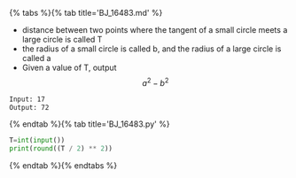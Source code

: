 {% tabs %}{% tab title='BJ_16483.md' %}

* distance between two points where the tangent of a small circle meets a large circle is called T
* the radius of a small circle is called b, and the radius of a large circle is called a
* Given a value of T, output $$ a^2-b^2 $$

```txt
Input: 17
Output: 72
```

{% endtab %}{% tab title='BJ_16483.py' %}

```py
T=int(input())
print(round((T / 2) ** 2))
```

{% endtab %}{% endtabs %}
